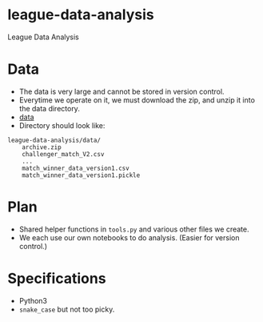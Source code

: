 # league-data-analysis
League Data Analysis

# Data
- The data is very large and cannot be stored in version control.
- Everytime we operate on it, we must download the zip, and unzip it into the
data directory.
- [data](https://www.kaggle.com/gyejr95/league-of-legendslol-ranked-games-2020-ver1)
- Directory should look like:
```
league-data-analysis/data/
    archive.zip
    challenger_match_V2.csv
    ...
    match_winner_data_version1.csv
    match_winner_data_version1.pickle
```

# Plan
- Shared helper functions in `tools.py` and various other files we create.
- We each use our own notebooks to do analysis. (Easier for version control.)

# Specifications
- Python3
- `snake_case` but not too picky.
